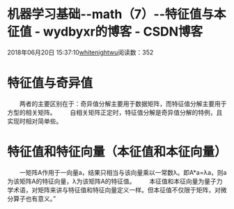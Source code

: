 # 机器学习基础--math（7）--特征值与本征值 - wydbyxr的博客 - CSDN博客
2018年06月20日 15:37:10[whitenightwu](https://me.csdn.net/wydbyxr)阅读数：352
# 特征值与奇异值
　　两者的主要区别在于：奇异值分解主要用于数据矩阵，而特征值分解主要用于方型的相关矩阵。 
　　自相关矩阵正定时，特征值分解是奇异值分解的特例，且实现时相对简单些。
# 特征值和特征向量（本征值和本征向量）
　　一矩阵A作用于一向量a，结果只相当与该向量乘以一常数λ。即A*a=λa，则a为该矩阵A的特征向量，λ为该矩阵A的特征值。 
　　本征值和本征向量为量子力学术语，对矩阵来讲与特征值和特征向量定义一样。但本征值不仅限于矩阵，对微分算子也有意义。”
